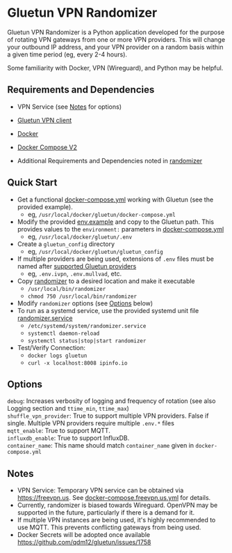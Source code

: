 
# Gluetun VPN Randomizer 

Gluetun VPN Randomizer is a Python application developed for the purpose of rotating VPN gateways from one or more VPN providers. This will change your outbound 
IP address, and your VPN provider on a random basis within a given time period (eg, every 2-4 hours). 

Some familiarity with Docker, VPN (Wireguard), and Python may be helpful.

## Requirements and Dependencies

* VPN Service (see [Notes](#notes) for options)
* [Gluetun VPN client](https://github.com/qdm12/gluetun)
* [Docker](https://docs.docker.com/engine/install)
* [Docker Compose V2](https://docs.docker.com/compose/migrate)

* Additional Requirements and Dependencies noted in [randomizer](randomizer)


## Quick Start

* Get a functional [docker-compose.yml](docker-compose.yml) working with Gluetun (see the provided example).
    * eg, `/usr/local/docker/gluetun/docker-compose.yml`
* Modify the provided [env.example](env.example) and copy to the Gluetun path. This provides values to the `environment:` parameters in [docker-compose.yml](docker-compose.yml)
    * eg, `/usr/local/docker/gluetun/.env`
* Create a `gluetun_config` directory
    * eg, `/usr/local/docker/gluetun/gluetun_config`
* If multiple providers are being used, extensions of `.env` files must be named after [supported Gluetun providers](https://github.com/qdm12/gluetun-wiki/tree/main/setup/providers)
    * eg, `.env.ivpn`, `.env.mullvad`, etc.
* Copy [randomizer](randomizer) to a desired location and make it executable
    * `/usr/local/bin/randomizer`
    * `chmod 750 /usr/local/bin/randomizer`
* Modify `randomizer` options (see [Options](#options) below)
* To run as a systemd service, use the provided systemd unit file [randomizer.service](randomizer.service)
    * `/etc/systemd/system/randomizer.service`
    * `systemctl daemon-reload`
    * `systemctl status|stop|start randomizer`
* Test/Verify Connection:
    * `docker logs gluetun`
    * `curl -x localhost:8008 ipinfo.io`

## Options

`debug`: Increases verbosity of logging and frequency of rotation (see also Logging section and `ttime_min`, `ttime_max`)  
`shuffle_vpn_provider`: True to support multiple VPN providers. False if single. Multiple VPN providers require multiple `.env.*` files   
`mqtt_enable`: True to support MQTT.  
`influxdb_enable`: True to support InfluxDB.  
`container_name`: This name should match `container_name` given in `docker-compose.yml`   

## Notes
- VPN Service: Temporary VPN service can be obtained via https://freevpn.us. See [docker-compose.freevpn.us.yml](docker-compose.freevpn.us.yml) for details.
- Currently, randomizer is biased towards Wireguard. OpenVPN may be supported in the future, particularly if there is a demand for it.
- If multiple VPN instances are being used, it's highly recommended to use MQTT. This prevents conflicting gateways from being used.
- Docker Secrets will be adopted once available https://github.com/qdm12/gluetun/issues/1758
